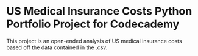 # US Medical Insurance Costs Python Portfolio Project for Codecademy
 This project is an open-ended analysis of US medical insurance costs based off the data contained in the .csv. 
